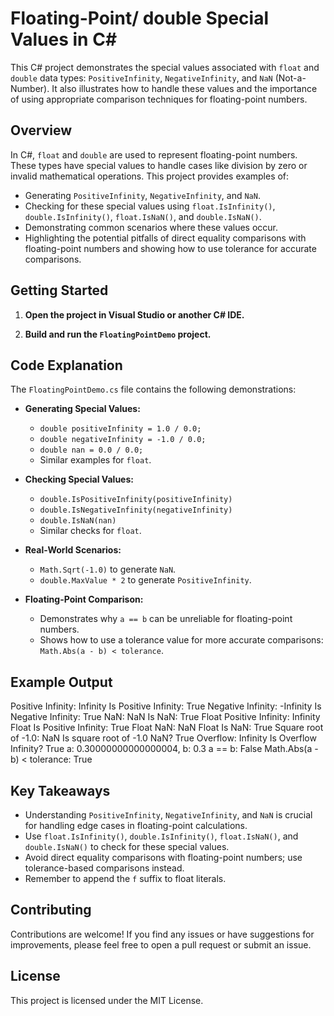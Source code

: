# Floating-Point/ double Special Values in C#

This C# project demonstrates the special values associated with `float` and `double` data types: `PositiveInfinity`, `NegativeInfinity`, and `NaN` (Not-a-Number). It also illustrates how to handle these values and the importance of using appropriate comparison techniques for floating-point numbers.

## Overview

In C#, `float` and `double` are used to represent floating-point numbers. These types have special values to handle cases like division by zero or invalid mathematical operations. This project provides examples of:

* Generating `PositiveInfinity`, `NegativeInfinity`, and `NaN`.
* Checking for these special values using `float.IsInfinity()`, `double.IsInfinity()`, `float.IsNaN()`, and `double.IsNaN()`.
* Demonstrating common scenarios where these values occur.
* Highlighting the potential pitfalls of direct equality comparisons with floating-point numbers and showing how to use tolerance for accurate comparisons.

## Getting Started

1.  **Open the project in Visual Studio or another C# IDE.**

2.  **Build and run the `FloatingPointDemo` project.**

## Code Explanation

The `FloatingPointDemo.cs` file contains the following demonstrations:

* **Generating Special Values:**
    * `double positiveInfinity = 1.0 / 0.0;`
    * `double negativeInfinity = -1.0 / 0.0;`
    * `double nan = 0.0 / 0.0;`
    * Similar examples for `float`.

* **Checking Special Values:**
    * `double.IsPositiveInfinity(positiveInfinity)`
    * `double.IsNegativeInfinity(negativeInfinity)`
    * `double.IsNaN(nan)`
    * Similar checks for `float`.

* **Real-World Scenarios:**
    * `Math.Sqrt(-1.0)` to generate `NaN`.
    * `double.MaxValue * 2` to generate `PositiveInfinity`.

* **Floating-Point Comparison:**
    * Demonstrates why `a == b` can be unreliable for floating-point numbers.
    * Shows how to use a tolerance value for more accurate comparisons: `Math.Abs(a - b) < tolerance`.

## Example Output
Positive Infinity: Infinity
Is Positive Infinity: True
Negative Infinity: -Infinity
Is Negative Infinity: True
NaN: NaN
Is NaN: True
Float Positive Infinity: Infinity
Float Is Positive Infinity: True
Float NaN: NaN
Float Is NaN: True
Square root of -1.0: NaN
Is square root of -1.0 NaN? True
Overflow: Infinity
Is Overflow Infinity? True
a: 0.30000000000000004, b: 0.3
a == b: False
Math.Abs(a - b) < tolerance: True

## Key Takeaways

* Understanding `PositiveInfinity`, `NegativeInfinity`, and `NaN` is crucial for handling edge cases in floating-point calculations.
* Use `float.IsInfinity()`, `double.IsInfinity()`, `float.IsNaN()`, and `double.IsNaN()` to check for these special values.
* Avoid direct equality comparisons with floating-point numbers; use tolerance-based comparisons instead.
* Remember to append the `f` suffix to float literals.

## Contributing

Contributions are welcome! If you find any issues or have suggestions for improvements, please feel free to open a pull request or submit an issue.

## License

This project is licensed under the MIT License.